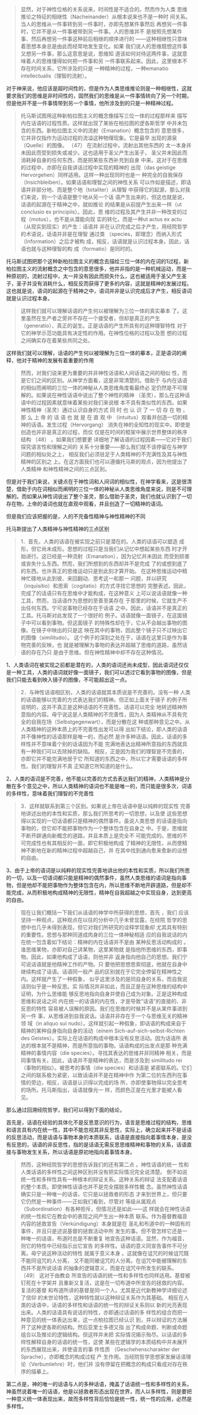 <blockquote data-pid="reDrl-3d">显然，对于神性位格的关系说来，时间性是不适合的。然而作为人类 思维推论之特征的相继性（Nacheinander）从根本说来也不是一种时 间关系。当人的思维从一件事转到另一件事时，亦即先想某件事然后 再想另一件事时，它并不是从一件事被带到另一件事。人的思维并不 是按照先想某件事、然后再想另一件事这种前后相继的顺序进行的 ——这种相继性只意味着思想本身总是由此而经常地发生变化。如果 我们说人的思维既想这件事又想另一件事，那么这意思是说，思维知 道该如何对待这两件事，这就意味着人的思维懂得如何把一件事和另 一件事联系起来。因此，这里根本不存在时间关系，它所涉及的只是 一种精神的过程，一种emanatio intellectualis（理智的流射）。 </blockquote><p data-pid="GkcxhZIw">对于神来说，他应该是超时间性的，但是作为人类思维推论则是一种相继性，这就要求我们的思维是非时间性的，固然我们的思维是从一件事情转向了另一个时期，但是他并不是一件事情带到另一个事情，他所涉及到的只是一种精神过程。</p><blockquote data-pid="eCKlAcKs">托马斯试图用这种新柏拉图主义的概念像描写三位一体的过程那样来 描写内在话语的过程性质。这样就出现了某些在柏拉图的逻各斯哲学 中并未包含的东西。新柏拉图主义中的流射（Emanation）概念包含的 意思很多，它并非仅指作为运动过程的流溢这种物理现象。它是最早 出现的源泉（Quelle）的图像。 〔47〕 在流射过程中，流射出其他东西的 太一本身并未因此而受到损失或减少。这也适用于圣父产生出圣子， 圣父并未因此而消耗掉自身的任何东西，而是把某些东西补充到自身 中来。这对于在思维的过程中，亦即在自我讲话过程中实现的精神的 出现（das geistige Hervorgehen）同样适用。这样一种出现同时也是一 种完全的自我保存（Insichbleiben）。如果话语和理智之间的神性关系 可以作如是描述，即话语并非部分地、而是整个地（totaliter）从理智 中获得它的起源，那么对我们来说，则一个话语是整个地从另一个话 语产生出来的，但这也就是说，话语的起源在于精神之中，就如推论 的结果是从前提产生出来一样（ut conclusio ex principiis）。因此，思 维的过程及其产生并非一种改变的过程（motus），也不是从潜能向现 实的转化，而是一种ut actus ex actu（从现实到现实）的产生：话语并 非在认识完成之后才产生，用经院哲学的术语说，话语并非是在理智 通过类 （species，即理念）而纳入形式（Information）之后才被构 成，相反，话语就是认识过程本身。因此，话语也就与这种理智的构 成（formatio）是同时的。 </blockquote><p data-pid="lVgHX7ki">托马斯试图把那个这种新柏拉图主义的概念去描绘三位一体的内在词的1过程，新柏拉图主义的流射概念之中包含的意思很多，他并非指的是一种机械运动，而是一种原初的，流射过程中，太一并没有因此而损失什么，这也被适用于圣父产生圣子，圣子并没有消耗什么，相反反而获得了更多的内容，这就是精神的发展过程。这也就是说，语词的起源在于精神之中，语词并非是认识完成后才产生，相反语词就是认识过程本身。</p><blockquote data-pid="QOu1uGM4">这样我们就可以理解话语的产生何以被理解为三位一体的真实摹本 了。这里虽然在生产者之旁并不存在一个接受者，但却是真正的产生 （generatio）、真正的诞生。正是话语的产生所具有的这种理智特性 对于它的神学示范功能具有决定性的作用。在神性位格的过程以及思 想的过程之间确实存在着某些共同之处。</blockquote><p data-pid="NOom2MHm">这样我们就可以理解，话语的产生何以被理解为三位一体的摹本，正是语词的阐释，他对于精神的发展有着重要的作用</p><blockquote data-pid="i8GPu-h7">然而，对我们说来更为重要的并非神性话语和人间话语之间的相似 性，而是它们之间的区别。从神学方面看，这是非常清楚的。借助于 与内在话语的相似而阐明的三位一体的神秘从人类思维角度看最终必 定仍然是不可理解的。如果说在神性话语中说出了整个神性的精神 （圣灵），那么在这种话语中的过程因素就意味着某些对我们来说根 本不具有类似性的东西。如果神性精神（圣灵）通过认识自身的方式 同 时 也 认 识 了 一 切 存 在 物 ， 那 么 上 帝 的 话 语 也 就 是 在 直 观 中 （intuitus）观看并创造一切的精神的话语。发生过程（Hervorgang） 消失在神的全知性的现实中。即使是创造也并非是真正的过程，而仅 仅是在时间的框架中展示世界整体的秩序结构 〔48〕 。如果我们想要更 详细地了解话语的过程因素——它对于我们探究语言性和理解之间的 关系十分重要——那么我们就不该停留在与神学问题的相似处之上， 相反我们必须驻足于人类精神的不完满性及其与神性精神的区别之 上。在这方面我们也可以遵循托马斯的观点，因为他提出了人类精神 和神性精神之间的三点区别。 </blockquote><p data-pid="w3ZK26Og">但是对于我们来说，关键点在于神性词和人间词的相似性，在神学看来，这是很清楚，借助于内在词相似而阐明的三位一体的神秘从人类思维角度来说，则是不可理解的。而如果从神性词说出了整个圣灵，那么借助于圣灵，我们也就认识到了一切存在物，上帝的语词也就在直观中观看，并且创造了一切精神的语词。</p><p data-pid="kdggqoqm">但是我们应该把握的是，人的不完备性精神与神性精神的不同</p><p data-pid="Ho6ZyAci">托马斯提出了人类精神与神性精神的三点区别</p><blockquote data-pid="qWxvB49w">1．首先，人类的话语在被实现之前只是潜在的。人类的话语可以塑造 成形，但它尚未成形。思想的过程只是当我们从记忆中想起某些东西 时才开始进行。这已经是一种流射（Emanation），因为记忆并未因此 而受到损害或丧失什么东西。然而，我们所想到的东西却并不是完成 了的或想到底了的东西。也许真正的思维运动只是到此刻才算开始。 在这种思维运动中精神忙碌地从此到彼、来回翻动、思考这一和那一 问题，并以研究（inquisitio）和思索（cogitatio）的方式寻找它思想的 完整表述。因此，完成了的话语只有在思维中才能构成，在这种意义 上可以说话语就像一种工具，然而，当话语作为思想的至善至美存在 于那里的时候，它就生产不出任何东西。宁可说事物已经存在于话语 之中。因此，话语并不是真正的工具。托马斯对此发现了一个很好的 例子。话语就像一面镜子，在这面镜子中可以看到事物。但这面镜子 的特殊性却在于，它从不会越出事物的图像。在镜子中映出的只是这 映在其中的事物，因此整个镜子只不过映出它的图像（similitudo）。 这个例子的深刻之处在于，话语在这里只是作为事物完善的反映，也 就是被理解为事物的表达并超越了思维的道路，虽然话语的存在乃只 是由于思维。但在神性精神中却不存在这种情况。</blockquote><p data-pid="bln6FXkJ">1、人类语词在被实现之前都是潜在的，人类的语词还尚未成型，因此语词还仅仅是一种工具，人类的语词就好像一面镜子，我们可以透过它看到事物的图像，但是我们只能去看到映入镜子的图像，不可能超出这一点。</p><blockquote data-pid="FWVcH6qn">2．与神性话语相区别，人类的话语就其本质说是不完善的。没有一种 人类的话语能够以完善的方式表达我们的精神。但正如上面关于镜子 的例子所说明的，这并不真正是这种话语的不完善性。话语可以完全 地转述精神所意指的内容。毋宁说这是人类精神的不完善性，因为人 类精神从不具有完全的自我在场（Selbstgegenwart），而是分散在这 种或那种意见之中。从人类精神的这种本质上的不完善性出发可以得 出如下结论，即人类的话语并不像神性的话语那样是唯一的，而必然 是许多种话语。因此，话语的多样性并不意味着个别的话语因为不能 完满地表达出精神所意指的东西就具有一种我们可以去除掉的缺陷。 相反，正是因为我们的理智是不完善的，亦即它并不能完满地居于它 所知道的东西之中，所以它才需要话语的多样性。我们的理智并不真 正知道它所知道的是什么。</blockquote><p data-pid="h_ZpJUFB">2、人类的语词是不完善，他不能以完善的方式去表达我们的精神，人类精神是分散在多个意见之中，所以人类精神的语词也不能是唯一的，而只能是很多次，词语的多样性，意味着我们理智的不完善性</p><blockquote data-pid="-WI2A6QY">3．这样就联系到第三个区别。如果说上帝在话语中是以纯粹的现实性 完善地讲述出他的本性和实质，那么我们所思考的一切思想，以及使 这些思想得以实现的一切话语都只是精神的偶然事件。虽说人类思想 的话语是指向事物的，但它却不能把事物作为一个整体包含在自身之 中。于是，思维就不断开辟通向新概念的道路，并且本质上是完全不 可能完成的。思维的不可完成性也有其相反的一面，即它积极地构成 了精神的无限性，从而使精神不断地在新的精神过程中超越自己，并 在其中找到通向愈来愈新的设想的自由。</blockquote><p data-pid="__9hoJh2">3、由于上帝的语词是以纯粹的现实性完善地讲出他的本性和实质，所以我们所思的一切，以及一切语词都只能是精神的偶然事件，虽然人类思维的语词是指向事物，但是他却不能把事物作为整体包含在内，所以思维不断地开辟道路，但是却不能完成，从而积极地构成精神的无限性，精神在自我超越之中实现自身，达到更高的自由。</p><blockquote data-pid="Momf7bJl">现在让我们概括一下我们从话语的神学中所获得的思想，首先 ，我们 应该坚持一种观点，这种观点在以往的分析中几乎未曾显露，在经院 哲学的思想中也几乎未得到表现，但它对我们所研究的诠释学现象却 尤其具有特别的重要性。思想与那种同道成肉身的三位一体神秘相适 应的自我说话的内在统一包含着如下结论：精神的内在话语并不是由 某种反思活动构成的 。谁思维某物，亦即对自己讲某物，这里某物就 是指他所思维的东西，即事物。因此，如果他构成了话语，则他并非 返身指向他自己的思想。我们宁可说话语就是他精神工作的产物。只 要他把思想思索彻底，他就在自身中继续构成了话语。话语同一般产 品的区别就在于它完全停留在精神性之内。这样就产生了一种假象， 似乎这里涉及的是同自身的关系，而自我说话则似乎是一种反思。实 际情况并非如此，而且正是在这种思维的结构中证明，为什么思维能 够反思地指向自身并使自己成为对象。正是这种构成思维和说话之间 内在统一的话语的内在性，才是导致“话语”的直接的、非反思的特性 容易被人误解的原因。我们在思维的时候并不是从某件事进到另一件 事，从思维进到自我说话。话语并非存在于一个与思维无关的精神领 域（in aliquo sui nudo）。这样就引起一种假象，即话语的构成来自于 精神的某种自身指向自身的活动（einem Sich-auf-sich-selbst-Richten des Geistes）。实际上在话语的构成中根本没有反思活动。因为话语所 表达的根本就不是精神，而是所意指的事物。话语构成的出发点是那 种充满精神的事情内容（die species）。寻找其表达的思维并非同精神 相关，而是同事情有关。因此，话语并不是精神的表达，而是涉及到 similitudo rei（事物的相似）。被思考的事情（die species）和话语是 紧密联系的。它们之间的联系极为紧密，以致话语并不是在精神中作 为第二位的东西列在事情的旁边，相反，话语是认识得以完成的场 所，亦即使事物得以完全思考的场所。托马斯指出，话语就像光一 样，而颜色正是在光里才能被人看见。 </blockquote><p data-pid="EizlC0mQ">那么通过回溯经院哲学，我们可以得到下面的结论，</p><p data-pid="hLyrvy3n">首先是，话语在经验的具体化不是反思意识的行为，语言是思维过程的结构，思维和语言具有内在统一性，其中不能忽视其非反思性，实际上，确立起来并不是话语的反思活动，而是话语与事物本身的本质联系，话语是直接指向着事情本身，是没有反思的，话语的非反思性，指的是话语无需反思思维精神和事物的关系，话语直接与事物发生关系，所以话语是原初地指向着事情本身。</p><blockquote data-pid="RwbDKdWh">然而，这种经院哲学的思想告诉我们的还有第二点 。神性话语的统一 性和人类话语的多样性之间这种区别并没有把实际情况完全说清楚。 倒不如说统一性和多样性具有一种根本的辩证关系。这种关系的辩证 法支配着话语的整个本质。即使神性话语也并不是完全摆脱多样性概 念。虽然神性话语确实只是一种唯一的话语，它只是以拯救者的形态 才来到世界上，但只要它仍然是一种事件——正如我们看到，尽管对 等级从属观点（Subordination）有各种拒斥，但情况还是如此——这 样就会在神性话语的统一性和它在教会中的表现之间产生出一种本质 联系。作为基督教福音内容的拯救宣告（Verkündigung）本身就是在 圣礼和布道中的一种固有的事件，并且只是述说基督的拯救活动中所 发生的事。但不管怎样它还是一种唯一的话语，布道时总是不断重复 地宣告这种话语。显然，作为福音，则它的特性中已经指示出它宣告 的多样性。话语的意义同宣告事件不可分离。毋宁说这种活动的特性 就属于意义本身 。这就像在诅咒的时候诅咒既不能同诅咒的人分离， 又不能同被诅咒的人分离。在诅咒中能被理解的东西并不是所说话语 的抽象的逻辑意义，而是在诅咒中所发生的联系。 〔49〕 这对于由教会 所宣告的话语的统一性和多样性也同样适用。基督被钉死在十字架并 且重新又复活，这是在一切布道中所宣告的拯救的内容。复活的基督 和布道所讲的基督是同一个人。尤其是近代新教神学详细论述了信仰 的末世论特性，这种特性就以这种辩证关系作为其基础。 相反在人类的话语中，话语的多样性和话语的统一性的辩证关系则以 新的光亮表现出来。人类的话语具有说话的特性，亦即通过话语的多 样性的组合而把一种意见的统一体表达出来，这一点柏拉图已经认识 到，并以辩证的方法展开了这种逻各斯的结构。然后亚里士多德又指 出了构成命题、判断或命题组合以及推论的逻辑结构。但这样并未把 实际情况揭示殆尽。以话语的多样性解释自身的话语的统一性，这使 某些在逻辑学的本质结构中并未展开的东西展现出来，并使语言的事 件性质 （Geschehenscharakter der Sprache），亦即概念的构成过程 产 生作用。当经院哲学思想家发展话语理论（Verbumlehre）时，他们并 没有停留在把概念的构成只看成对存在秩序的描摹上。 </blockquote><p data-pid="UJyjh2tZ">第二点是，神的唯一的话语与人的多种话语，掩盖了话语统一性和多样性的关系，神虽然说着唯一的话语，他是以拯救者形态出现在世界，而人以多样性，则是要把一种意义统一体表现出来，故而多样性背后恰恰是统一性，统一性的应用，必然是多样性。</p><p></p>